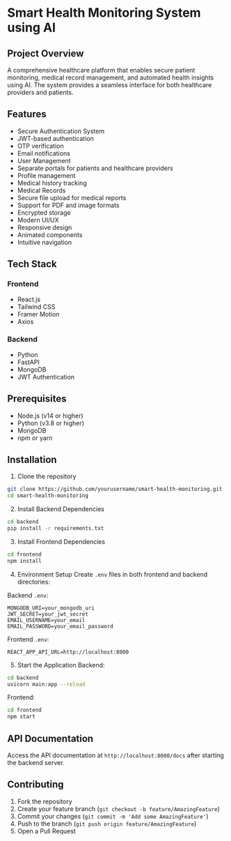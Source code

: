 # Smart Health Monitoring System using AI

## Project Overview
A comprehensive healthcare platform that enables secure patient monitoring, medical record management, and automated health insights using AI. The system provides a seamless interface for both healthcare providers and patients.

## Features
  - Secure Authentication System
  - JWT-based authentication
  - OTP verification
  - Email notifications
  - User Management
  - Separate portals for patients and healthcare providers
  - Profile management
  - Medical history tracking
  - Medical Records
  - Secure file upload for medical reports
  - Support for PDF and image formats
  - Encrypted storage
  - Modern UI/UX
  - Responsive design
  - Animated components
  - Intuitive navigation

## Tech Stack
### Frontend
- React.js
- Tailwind CSS
- Framer Motion
- Axios

### Backend
- Python
- FastAPI
- MongoDB
- JWT Authentication

## Prerequisites
- Node.js (v14 or higher)
- Python (v3.8 or higher)
- MongoDB
- npm or yarn

## Installation

1. Clone the repository
```bash
git clone https://github.com/yourusername/smart-health-monitoring.git
cd smart-health-monitoring
```

2. Install Backend Dependencies
```bash
cd backend
pip install -r requirements.txt
```

3. Install Frontend Dependencies
```bash
cd frontend
npm install
```

4. Environment Setup
Create `.env` files in both frontend and backend directories:

Backend `.env`:
```env
MONGODB_URI=your_mongodb_uri
JWT_SECRET=your_jwt_secret
EMAIL_USERNAME=your_email
EMAIL_PASSWORD=your_email_password
```

Frontend `.env`:
```env
REACT_APP_API_URL=http://localhost:8000
```

5. Start the Application
Backend:
```bash
cd backend
uvicorn main:app --reload
```

Frontend:
```bash
cd frontend
npm start
```

## API Documentation
Access the API documentation at `http://localhost:8000/docs` after starting the backend server.

## Contributing
1. Fork the repository
2. Create your feature branch (`git checkout -b feature/AmazingFeature`)
3. Commit your changes (`git commit -m 'Add some AmazingFeature'`)
4. Push to the branch (`git push origin feature/AmazingFeature`)
5. Open a Pull Request

